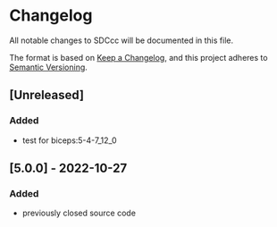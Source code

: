 # Changelog
All notable changes to SDCcc will be documented in this file.

The format is based on [Keep a Changelog](https://keepachangelog.com/en/1.0.0/),
and this project adheres to [Semantic Versioning](https://semver.org/spec/v2.0.0.html).

## [Unreleased]

### Added

- test for biceps:5-4-7_12_0

## [5.0.0] - 2022-10-27
### Added
- previously closed source code
